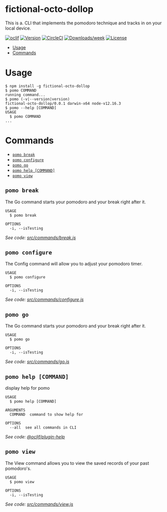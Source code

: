 fictional-octo-dollop
=====================

This is a. CLI that implements the pomodoro technique and tracks in on your local device.

[![oclif](https://img.shields.io/badge/cli-oclif-brightgreen.svg)](https://oclif.io)
[![Version](https://img.shields.io/npm/v/fictional-octo-dollop.svg)](https://npmjs.org/package/fictional-octo-dollop)
[![CircleCI](https://circleci.com/gh/websites/fictional-octo-dollop/tree/master.svg?style=shield)](https://circleci.com/gh/websites/fictional-octo-dollop/tree/master)
[![Downloads/week](https://img.shields.io/npm/dw/fictional-octo-dollop.svg)](https://npmjs.org/package/fictional-octo-dollop)
[![License](https://img.shields.io/npm/l/fictional-octo-dollop.svg)](https://github.com/websites/fictional-octo-dollop/blob/master/package.json)

<!-- toc -->
* [Usage](#usage)
* [Commands](#commands)
<!-- tocstop -->
# Usage
<!-- usage -->
```sh-session
$ npm install -g fictional-octo-dollop
$ pomo COMMAND
running command...
$ pomo (-v|--version|version)
fictional-octo-dollop/0.0.1 darwin-x64 node-v12.16.3
$ pomo --help [COMMAND]
USAGE
  $ pomo COMMAND
...
```
<!-- usagestop -->
# Commands
<!-- commands -->
* [`pomo break`](#pomo-break)
* [`pomo configure`](#pomo-configure)
* [`pomo go`](#pomo-go)
* [`pomo help [COMMAND]`](#pomo-help-command)
* [`pomo view`](#pomo-view)

## `pomo break`

The Go command starts your pomodoro and your break right after it.

```
USAGE
  $ pomo break

OPTIONS
  -i, --isTesting
```

_See code: [src/commands/break.js](https://github.com/websites/fictional-octo-dollop/blob/v0.0.1/src/commands/break.js)_

## `pomo configure`

The Config command will allow you to adjust your pomodoro timer.

```
USAGE
  $ pomo configure

OPTIONS
  -i, --isTesting
```

_See code: [src/commands/configure.js](https://github.com/websites/fictional-octo-dollop/blob/v0.0.1/src/commands/configure.js)_

## `pomo go`

The Go command starts your pomodoro and your break right after it.

```
USAGE
  $ pomo go

OPTIONS
  -i, --isTesting
```

_See code: [src/commands/go.js](https://github.com/websites/fictional-octo-dollop/blob/v0.0.1/src/commands/go.js)_

## `pomo help [COMMAND]`

display help for pomo

```
USAGE
  $ pomo help [COMMAND]

ARGUMENTS
  COMMAND  command to show help for

OPTIONS
  --all  see all commands in CLI
```

_See code: [@oclif/plugin-help](https://github.com/oclif/plugin-help/blob/v3.2.2/src/commands/help.ts)_

## `pomo view`

The View command allows you to view the saved records of your past pomodoro's.

```
USAGE
  $ pomo view

OPTIONS
  -i, --isTesting
```

_See code: [src/commands/view.js](https://github.com/websites/fictional-octo-dollop/blob/v0.0.1/src/commands/view.js)_
<!-- commandsstop -->

